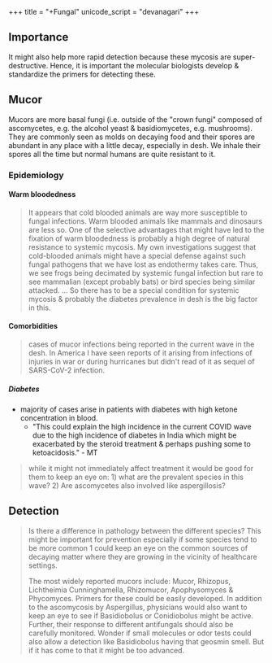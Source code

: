 +++
title = "+Fungal"
unicode_script = "devanagari"
+++

## Importance
It might also help more rapid detection because these mycosis are super-destructive. Hence, it is important the molecular biologists develop & standardize the primers for detecting these.

## Mucor
Mucors are more basal fungi (i.e. outside of the "crown fungi" composed of ascomycetes, e.g. the alcohol yeast & basidiomycetes, e.g. mushrooms). They are commonly seen as molds on decaying food and their spores are abundant in any place with a little decay, especially in desh. We inhale their spores all the time but normal humans are quite resistant to it. 

### Epidemiology
#### Warm bloodedness
> It appears that cold blooded animals are way more susceptible to fungal infections. Warm blooded animals like mammals and dinosaurs are less so. One of the selective advantages that might have led to the fixation of warm bloodedness is probably a high degree of natural resistance to systemic mycosis.  My own investigations suggest that cold-blooded animals might have a special defense against such fungal pathogens that we have lost as endothermy takes care. Thus, we see frogs being decimated by systemic fungal infection but rare to see mammalian (except probably bats) or bird species being similar attacked. ... So there has to be a special condition for systemic mycosis & probably the diabetes prevalence in desh is the big factor in this.

#### Comorbidities
> cases of mucor infections being reported in the current wave in the desh. In America I have seen reports of it arising from infections of injuries in war or during hurricanes but didn't read of it as sequel of SARS-CoV-2 infection.

##### Diabetes
- majority of cases arise in patients with diabetes with high ketone concentration in blood.
    - "This could explain the high incidence in the current COVID wave due to the high incidence of diabetes in India which might be exacerbated by the steroid treatment & perhaps pushing some to ketoacidosis." - MT


> while it might not immediately affect treatment it would be good for them to keep an eye on: 1) what are the prevalent species in this wave? 2) Are ascomycetes also involved like aspergillosis?


## Detection 
> Is there a difference in pathology between the different species? This might be important for prevention especially if some species tend to be more common 1 could keep an eye on the common sources of decaying matter where they are growing in the vicinity of healthcare settings. 
> 
> The most widely reported mucors include: Mucor, Rhizopus, Lichtheimia Cunninghamella, Rhizomucor, Apophysomyces & Phycomyces. Primers for these could be easily developed. In addition to the ascomycosis by Aspergillus, physicians would also want to keep an eye to see if Basidiobolus or Conidiobolus might be active. Further, their response to different antifungals should also be carefully monitored. Wonder if small molecules or odor tests could also allow a detection like Basidiobolus having that geosmin smell. But if it has come to that it might be too advanced. 